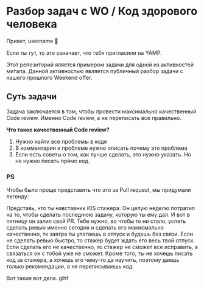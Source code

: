 # Разбор задач с WO / Код здорового человека

Привет, username 👋

Если ты тут, то это означает, что тебя пригласили на YAMP. 

Этот репозиторий яляется примером задачи для одной из активностей митапа. Данной активностью является публичный разбор задачи с нашего прошлого Weekend offer.

## Суть задачи
Задача заключается в том, чтобы провести максимально качественный Code review. Именно Code review, а не переписать все правильно.

**Что такое качественный Code review?**
1. Нужно найти все проблемы в коде
2. В комментарии к проблеме нужно описать почему это проблема
3. Если есть советы о том, как лучше сделать, это нужно указать. Но не нужно писать прямо код.

### PS
Чтобы было проще представить что это за Pull request, мы придумали легенду:

Представь, что ты навставник iOS стажера. 
Он целую неделю потратил на то, чтобы сделать последнюю задачу, которую ты ему дал. 
И вот в пятницу он залил свой PR. 
Тебе нужно, во чтобы то ни стало, успеть сделать ревью именно сегодня и сделать его макисмально качественно, тк завтра ты улетаешь в отпуск и будешь без связи.
Если не сделать ревью быстро, то стажер будет ждать его весь твой отпуск. Если сделать его не качественно, то стажер не сможет все исправить, а связаться он с тобой уже не сможет.
Кроме того, ты не хочешь писать код за стажера, а хочешь его чему-то да научить, поэтому даешь только рекомендации, а не переписываешь код.

Вот такие вот дела.
glhf
